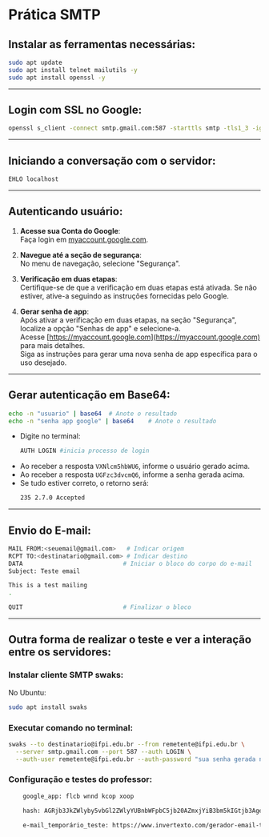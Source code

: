 # Prática SMTP

## Instalar as ferramentas necessárias:

```bash
sudo apt update
sudo apt install telnet mailutils -y
sudo apt install openssl -y
```

---

## Login com SSL no Google:

```bash
openssl s_client -connect smtp.gmail.com:587 -starttls smtp -tls1_3 -ign_eof
```

---

## Iniciando a conversação com o servidor:

```bash
EHLO localhost
```

---

## Autenticando usuário:

1. **Acesse sua Conta do Google**:  
   Faça login em [myaccount.google.com](https://myaccount.google.com).

2. **Navegue até a seção de segurança**:  
   No menu de navegação, selecione "Segurança".

3. **Verificação em duas etapas**:  
   Certifique-se de que a verificação em duas etapas está ativada. Se não estiver, ative-a seguindo as instruções fornecidas pelo Google.

4. **Gerar senha de app**:  
   Após ativar a verificação em duas etapas, na seção "Segurança", localize a opção "Senhas de app" e selecione-a.  
   Acesse [https://myaccount.google.com](https://myaccount.google.com) para mais detalhes.  
   Siga as instruções para gerar uma nova senha de app específica para o uso desejado.

---

## Gerar autenticação em Base64:

```bash
echo -n "usuario" | base64  # Anote o resultado
echo -n "senha app google" | base64    # Anote o resultado
```

- Digite no terminal:  
  ```bash
  AUTH LOGIN #inicia processo de login
  ```
- Ao receber a resposta `VXNlcm5hbWU6`, informe o usuário gerado acima.  
- Ao receber a resposta `UGFzc3dvcmQ6`, informe a senha gerada acima.  
- Se tudo estiver correto, o retorno será:  
  ```bash
  235 2.7.0 Accepted
  ```

---

## Envio do E-mail:

```bash
MAIL FROM:<seuemail@gmail.com>   # Indicar origem
RCPT TO:<destinatario@gmail.com> # Indicar destino
DATA                            # Iniciar o bloco do corpo do e-mail
Subject: Teste email

This is a test mailing
.

QUIT                            # Finalizar o bloco
```

---

## Outra forma de realizar o teste e ver a interação entre os servidores:

### Instalar cliente SMTP swaks:

No Ubuntu:

```bash
sudo apt install swaks
```

### Executar comando no terminal:

```bash
swaks --to destinatario@ifpi.edu.br --from remetente@ifpi.edu.br \
  --server smtp.gmail.com --port 587 --auth LOGIN \
  --auth-user remetente@ifpi.edu.br --auth-password "sua senha gerada no app google" --tls
```


### Configuração e testes do professor:

```bash
    google_app: flcb wnnd kcop xoop

    hash: AGRjb3JkZWlyby5vbGl2ZWlyYUBnbWFpbC5jb20AZmxjYiB3bm5kIGtjb3AgeG9vcA==

    e-mail_temporário_teste: https://www.invertexto.com/gerador-email-temporario
```